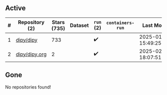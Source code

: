 ## Active
| # | Repository (2) | Stars (735) | Dataset | `run` (2) | `containers-run` | Last Modified |
| --- | --- | --- | --- | --- | --- | --- |
| 1 | [dipy/dipy](https://github.com/dipy/dipy) | 733 |  | :heavy_check_mark: |  | 2025-01-31 15:49:25+00:00 |
| 2 | [dipy/dipy.org](https://github.com/dipy/dipy.org) | 2 |  | :heavy_check_mark: |  | 2025-02-07 18:07:51+00:00 |

## Gone
No repositories found!
